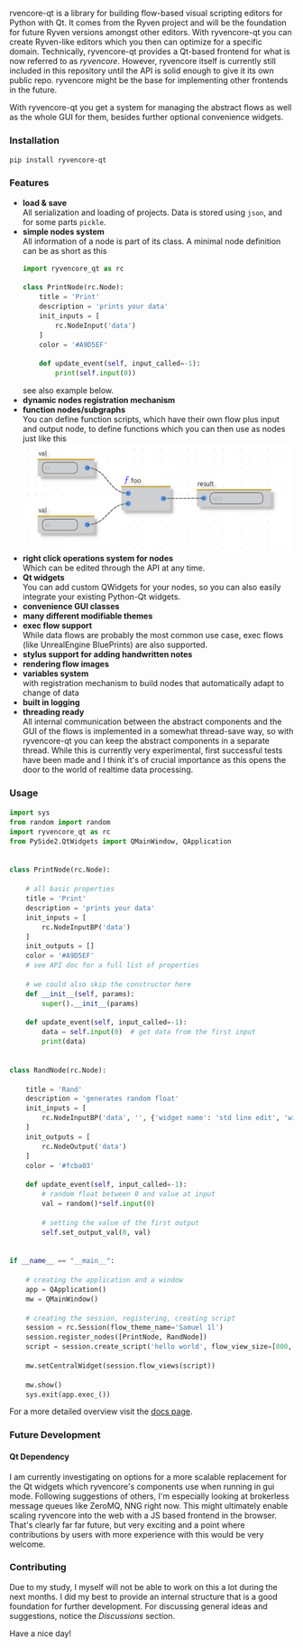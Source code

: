 rvencore-qt is a library for building flow-based visual scripting editors for Python with Qt. It comes from the Ryven project and will be the foundation for future Ryven versions amongst other editors. With ryvencore-qt you can create Ryven-like editors which you then can optimize for a specific domain. Technically, ryvencore-qt provides a Qt-based frontend for what is now referred to as *ryvencore*. However, ryvencore itself is currently still included in this repository until the API is solid enough to give it its own public repo. ryvencore might be the base for implementing other frontends in the future.

With ryvencore-qt you get a system for managing the abstract flows as well as the whole GUI for them, besides further optional convenience widgets.

### Installation

```
pip install ryvencore-qt
```

### Features

- **load & save**  
All serialization and loading of projects. Data is stored using `json`, and for some parts `pickle`.
- **simple nodes system**  
All information of a node is part of its class. A minimal node definition can be as short as this
    ```python
    import ryvencore_qt as rc
    
    class PrintNode(rc.Node):
        title = 'Print'
        description = 'prints your data'
        init_inputs = [
            rc.NodeInput('data')
        ]
        color = '#A9D5EF'
    
        def update_event(self, input_called=-1):
            print(self.input(0))
    ```
    see also example below.
- **dynamic nodes registration mechanism**
- **function nodes/subgraphs**  
You can define function scripts, which have their own flow plus input and output node, to define functions which you can then use as nodes just like this
    ![](/docs/function_node.png)
- **right click operations system for nodes**  
Which can be edited through the API at any time.
- **Qt widgets**  
You can add custom QWidgets for your nodes, so you can also easily integrate your existing Python-Qt widgets.
- **convenience GUI classes**
- **many different modifiable themes**
- **exec flow support**  
While data flows are probably the most common use case, exec flows (like UnrealEngine BluePrints) are also supported.
- **stylus support for adding handwritten notes**  
- **rendering flow images**
- **variables system**  
with registration mechanism to build nodes that automatically adapt to change of data
- **built in logging**  
- **threading ready**  
All internal communication between the abstract components and the GUI of the flows is implemented in a somewhat thread-save way, so with ryvencore-qt you can keep the abstract components in a separate thread. While this is currently very experimental, first successful tests have been made and I think it's of crucial importance as this opens the door to the world of realtime data processing.

### Usage

``` python
import sys
from random import random
import ryvencore_qt as rc
from PySide2.QtWidgets import QMainWindow, QApplication


class PrintNode(rc.Node):

    # all basic properties
    title = 'Print'
    description = 'prints your data'
    init_inputs = [
        rc.NodeInputBP('data')
    ]
    init_outputs = []
    color = '#A9D5EF'
    # see API doc for a full list of properties

    # we could also skip the constructor here
    def __init__(self, params):
        super().__init__(params)

    def update_event(self, input_called=-1):
        data = self.input(0)  # get data from the first input
        print(data)


class RandNode(rc.Node):
    
    title = 'Rand'
    description = 'generates random float'
    init_inputs = [
        rc.NodeInputBP('data', '', {'widget name': 'std line edit', 'widget pos': 'besides'})
    ]
    init_outputs = [
        rc.NodeOutput('data')
    ]
    color = '#fcba03'

    def update_event(self, input_called=-1):
        # random float between 0 and value at input
        val = random()*self.input(0)

        # setting the value of the first output
        self.set_output_val(0, val)


if __name__ == "__main__":

    # creating the application and a window
    app = QApplication()
    mw = QMainWindow()

    # creating the session, registering, creating script
    session = rc.Session(flow_theme_name='Samuel 1l')
    session.register_nodes([PrintNode, RandNode])
    script = session.create_script('hello world', flow_view_size=[800, 500])

    mw.setCentralWidget(session.flow_views(script))

    mw.show()
    sys.exit(app.exec_())
```

For a more detailed overview visit the [docs page](https://leon-thomm.github.io/ryvencore/).

### Future Development

#### Qt Dependency

I am currently investigating on options for a more scalable replacement for the Qt widgets which ryvencore's components use when running in gui mode. Following suggestions of others, I'm especially looking at brokerless message queues like ZeroMQ, NNG right now. This might ultimately enable scaling ryvencore into the web with a JS based frontend in the browser. That's clearly far far future, but very exciting and a point where contributions by users with more experience with this would be very welcome.

<!--
#### Code Generation

I already made a working code generation prototype for Ryven 2. For Ryven 3 I made a new one, which currently has a (quite solvable) issue in the recursive module import when loading modules that are part of the current package...
-->

### Contributing

Due to my study, I myself will not be able to work on this a lot during the next months. I did my best to provide an internal structure that is a good foundation for further development. For discussing general ideas and suggestions, notice the *Discussions* section.

Have a nice day!